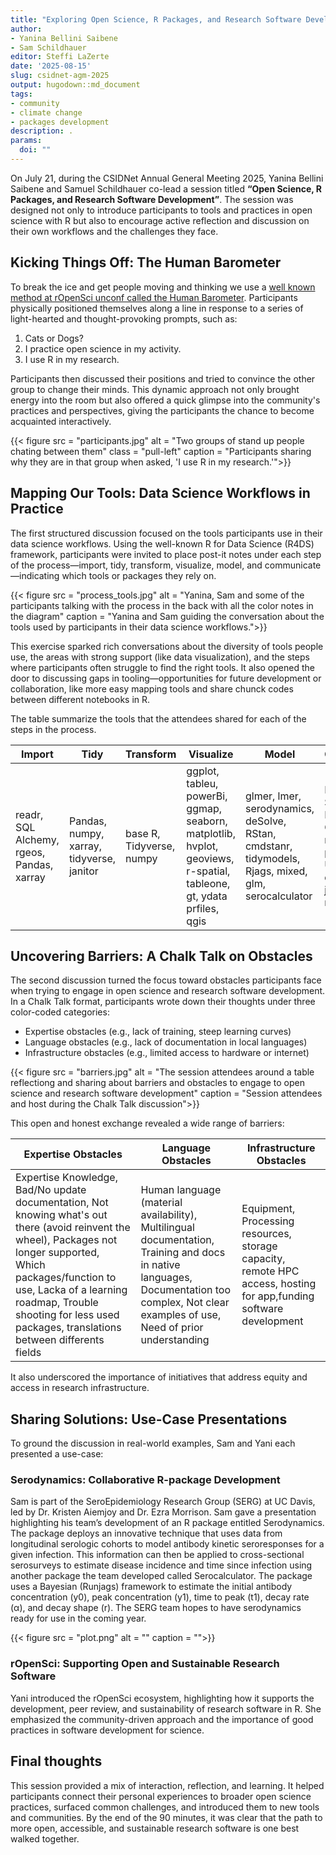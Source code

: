 ```yaml
---
title: "Exploring Open Science, R Packages, and Research Software Development at the CSIDNet AGM 2025"
author: 
- Yanina Bellini Saibene
- Sam Schildhauer
editor: Steffi LaZerte
date: '2025-08-15'
slug: csidnet-agm-2025
output: hugodown::md_document
tags:
- community
- climate change
- packages development
description: .
params:
  doi: ""
---
```


On July 21, during the CSIDNet Annual General Meeting 2025,  Yanina Bellini Saibene and Samuel Schildhauer co-lead a session titled **“Open Science, R Packages, and Research Software Development”**. The session was designed not only to introduce participants to tools and practices in open science with R but also to encourage active reflection and discussion on their own workflows and the challenges they face.

## Kicking Things Off: The Human Barometer

To break the ice and get people moving and thinking we use a [well known method at rOpenSci unconf called the Human Barometer](/blog/2018/11/01/icebreaker/). Participants physically positioned themselves along a line in response to a series of light-hearted and thought-provoking prompts, such as:

1. Cats or Dogs?
2. I practice open science in my activity.
3. I use R in my research.

Participants then discussed their positions and tried to convince the other group to change their minds. This dynamic approach not only brought energy into the room but also offered a quick glimpse into the community's practices and perspectives, giving the participants the chance to become acquainted interactively.

{{< figure src = "participants.jpg" alt = "Two groups of stand up people chating between them" class = "pull-left" caption = "Participants sharing why they are in that group when asked, 'I use R in my research.'">}}

## Mapping Our Tools: Data Science Workflows in Practice

The first structured discussion focused on the tools participants use in their data science workflows. Using the well-known R for Data Science (R4DS) framework, participants were invited to place post-it notes under each step of the process—import, tidy, transform, visualize, model, and communicate—indicating which tools or packages they rely on.

{{< figure src = "process_tools.jpg" alt = "Yanina, Sam and some of the participants talking with the process in the back with all the color notes in the diagram" caption = "Yanina and Sam guiding the conversation about the tools used by participants in their data science workflows.">}}

This exercise sparked rich conversations about the diversity of tools people use, the areas with strong support (like data visualization), and the steps where participants often struggle to find the right tools. It also opened the door to discussing gaps in tooling—opportunities for future development or collaboration, like more easy mapping tools and share chunck codes between different notebooks in R.

The table summarize the tools that the attendees shared for each of the steps in the process.

|Import|Tidy|Transform|Visualize|Model|Communicate|
|---|---|---|---|---|---|
|readr, SQL Alchemy, rgeos, Pandas, xarray|Pandas, numpy, xarray, tidyverse, janitor |base R, Tidyverse, numpy|ggplot, tableu, powerBi, ggmap, seaborn, matplotlib, hvplot, geoviews, r-spatial, tableone, gt, ydata prfiles, qgis| glmer, lmer, serodynamics, deSolve, RStan, cmdstanr, tidymodels, Rjags, mixed, glm, serocalculator | Dashbords, Shiny, Markdown, Quarto, rmarkdown, powePoint, Usethis and devtools, jupyter notebooks|


## Uncovering Barriers: A Chalk Talk on Obstacles

The second discussion turned the focus toward obstacles participants face when trying to engage in open science and research software development. In a Chalk Talk format, participants wrote down their thoughts under three color-coded categories:

- Expertise obstacles (e.g., lack of training, steep learning curves)
- Language obstacles (e.g., lack of documentation in local languages)
- Infrastructure obstacles (e.g., limited access to hardware or internet)

{{< figure src = "barriers.jpg" alt = "The session attendees around a table reflectiong and sharing about barriers and obstacles to engage to open science and research software development" caption = "Session attendees and host during the Chalk Talk discussion">}}

This open and honest exchange revealed a wide range of barriers:

| Expertise Obstacles | Language Obstacles | Infrastructure Obstacles |
|---|---|---|
|Expertise Knowledge, Bad/No update documentation, Not knowing what's out there (avoid reinvent the wheel), Packages not longer supported, Which packages/function to use, Lacka of a learning roadmap, Trouble shooting for less used packages, translations between differents fields |Human language (material availability), Multilingual documentation, Training and docs in native languages, Documentation too complex, Not clear examples of use, Need of prior understanding|Equipment, Processing resources, storage capacity, remote HPC access, hosting for app,funding software development|

It also underscored the importance of initiatives that address equity and access in research infrastructure.

## Sharing Solutions: Use-Case Presentations

To ground the discussion in real-world examples, Sam and Yani each presented a use-case:

### Serodynamics: Collaborative R-package Development

Sam is part of the SeroEpidemiology Research Group (SERG) at UC Davis, led by Dr. Kristen Aiemjoy and Dr. Ezra Morrison. Sam gave a presentation highlighting his team’s development of an R package entitled Serodynamics. The package deploys an innovative technique that uses data from longitudinal serologic cohorts to model antibody kinetic seroresponses for a given infection. This information can then be applied to cross-sectional serosurveys to estimate disease incidence and time since infection using another package the team developed called Serocalculator. The package uses a Bayesian (Runjags) framework to estimate the initial antibody concentration (y0), peak concentration (y1), time to peak (t1), decay rate (α), and decay shape (r). The SERG team hopes to have serodynamics ready for use in the coming year. 

{{< figure src = "plot.png" alt = "" caption = "">}}

### rOpenSci: Supporting Open and Sustainable Research Software

Yani introduced the rOpenSci ecosystem, highlighting how it supports the development, peer review, and sustainability of research software in R. She emphasized the community-driven approach and the importance of good practices in software development for science.

## Final thoughts

This session provided a mix of interaction, reflection, and learning. It helped participants connect their personal experiences to broader open science practices, surfaced common challenges, and introduced them to new tools and communities. By the end of the 90 minutes, it was clear that the path to more open, accessible, and sustainable research software is one best walked together.
